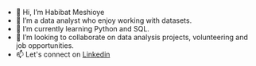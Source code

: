 - 👋 Hi, I’m Habibat Meshioye
- 👀 I’m a data analyst who enjoy working with datasets.
- 🌱 I’m currently learning Python and SQL.
- 💞️ I’m looking to collaborate on data analysis projects, volunteering and job opportunities.
- 📫 Let's connect on [Linkedin](www.linkedin.com/in/habibatmeshioye)

 
  


<!---
HabibatMesh/HabibatMesh is a ✨ special ✨ repository because its `README.md` (this file) appears on your GitHub profile.
You can click the Preview link to take a look at your changes.
--->
